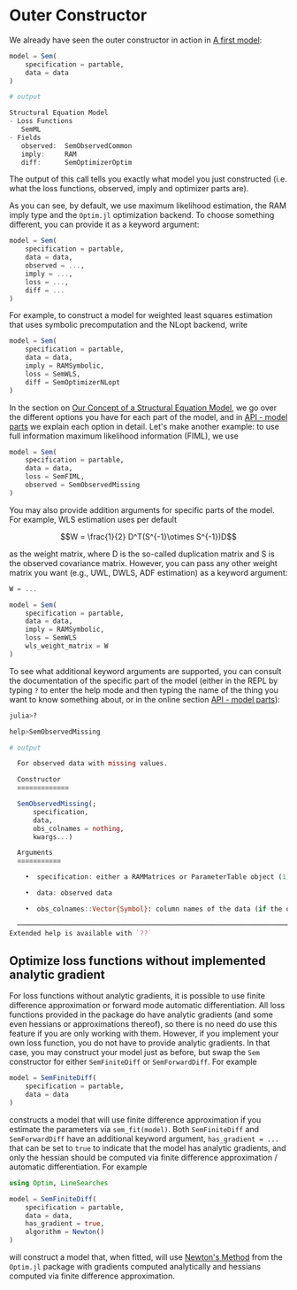 # Outer Constructor

We already have seen the outer constructor in action in [A first model](@ref):

```julia
model = Sem(
    specification = partable,
    data = data
)

# output

Structural Equation Model
- Loss Functions
   SemML
- Fields
   observed:  SemObservedCommon
   imply:     RAM
   diff:      SemOptimizerOptim
```

The output of this call tells you exactly what model you just constructed (i.e. what the loss functions, observed, imply and optimizer parts are).

As you can see, by default, we use maximum likelihood estimation, the RAM imply type and the `Optim.jl` optimization backend. 
To choose something different, you can provide it as a keyword argument:

```julia
model = Sem(
    specification = partable,
    data = data,
    observed = ...,
    imply = ...,
    loss = ...,
    diff = ...
)
```

For example, to construct a model for weighted least squares estimation that uses symbolic precomputation and the NLopt backend, write

```julia
model = Sem(
    specification = partable,
    data = data,
    imply = RAMSymbolic,
    loss = SemWLS,
    diff = SemOptimizerNLopt
)
```

In the section on [Our Concept of a Structural Equation Model](@ref), we go over the different options you have for each part of the model, and in [API - model parts](@ref) we explain each option in detail.
Let's make another example: to use full information maximum likelihood information (FIML), we use

```julia
model = Sem(
    specification = partable,
    data = data,
    loss = SemFIML,
    observed = SemObservedMissing
)
```

You may also provide addition arguments for specific parts of the model. For example, WLS estimation uses per default

```math
W = \frac{1}{2} D^T(S^{-1}\otimes S^{-1})D
```
as the weight matrix, where D is the so-called duplication matrix and S is the observed covariance matrix. However, you can pass any other weight matrix you want (e.g., UWL, DWLS, ADF estimation) as a keyword argument:

```julia
W = ...

model = Sem(
    specification = partable,
    data = data,
    imply = RAMSymbolic,
    loss = SemWLS
    wls_weight_matrix = W
)

```

To see what additional keyword arguments are supported, you can consult the documentation of the specific part of the model (either in the REPL by typing `?` to enter the help mode and then typing the name of the thing you want to know something about, or in the online section [API - model parts](@ref)):

```julia
julia>?

help>SemObservedMissing

# output

  For observed data with missing values.

  Constructor
  ≡≡≡≡≡≡≡≡≡≡≡≡≡

  SemObservedMissing(;
      specification,
      data,
      obs_colnames = nothing,
      kwargs...)

  Arguments
  ≡≡≡≡≡≡≡≡≡≡≡

    •  specification: either a RAMMatrices or ParameterTable object (1)

    •  data: observed data

    •  obs_colnames::Vector{Symbol}: column names of the data (if the object passed as data does not have column names, i.e. is not a data frame)

  ───────────────────────────────────────────────────────────────────────────────────────────────────────────────────────────────────────────────────────────
Extended help is available with `??`
```

## Optimize loss functions without implemented analytic gradient

For loss functions without analytic gradients, it is possible to use finite difference approximation or forward mode automatic differentiation. 
All loss functions provided in the package do have analytic gradients (and some even hessians or approximations thereof), so there is no need do use this feature if you are only working with them.
However, if you implement your own loss function, you do not have to provide analytic gradients.
In that case, you may construct your model just as before, but swap the `Sem` constructor for either `SemFiniteDiff` or `SemForwardDiff`. For example

```julia
model = SemFiniteDiff(
    specification = partable,
    data = data
)
```

constructs a model that will use finite difference approximation if you estimate the parameters via `sem_fit(model)`.
Both `SemFiniteDiff` and `SemForwardDiff` have an additional keyword argument, `has_gradient = ...` that can be set to `true` to indicate that the model has analytic gradients, and only the hessian should be computed via finite difference approximation / automatic differentiation.
For example

```julia
using Optim, LineSearches

model = SemFiniteDiff(
    specification = partable,
    data = data,
    has_gradient = true,
    algorithm = Newton()
)
```

will construct a model that, when fitted, will use [Newton's Method](https://julianlsolvers.github.io/Optim.jl/stable/#algo/newton/) from the `Optim.jl` package with gradients computed analytically and hessians computed via finite difference approximation.